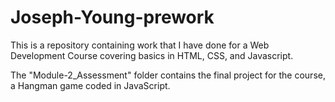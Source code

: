# Joseph-Young-prework

This is a repository containing work that I have done for a Web Development Course covering basics in HTML, CSS, and Javascript.

The "Module-2_Assessment" folder contains the final project for the course, a Hangman game coded in JavaScript.
